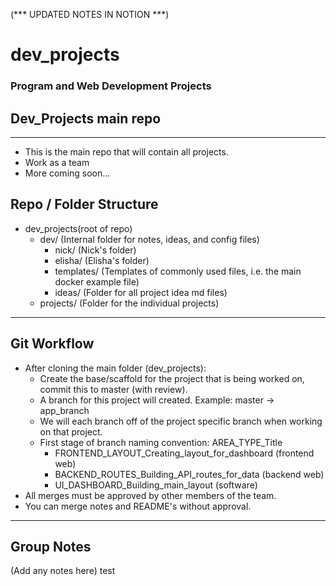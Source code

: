 (*** UPDATED NOTES IN NOTION ***)
# dev_projects
### Program and Web Development Projects
## Dev_Projects main repo
---
+ This is the main repo that will contain all projects.
+ Work as a team
+ More coming soon...
## Repo / Folder Structure
+ dev_projects(root of repo)
  - dev/ (Internal folder for notes, ideas, and config files)
    - nick/ (Nick's folder)
    - elisha/ (Elisha's folder)
    - templates/ (Templates of commonly used files, i.e. the main docker example file)
    - ideas/ (Folder for all project idea md files)
  - projects/ (Folder for the individual projects)
---
## Git Workflow
- After cloning the main folder (dev_projects):
  - Create the base/scaffold for the project that is being worked on, commit this to master (with review).
  - A branch for this project will created. Example: master -> app_branch
  - We will each branch off of the project specific branch when working on that project.
  - First stage of branch naming convention: AREA_TYPE_Title
    - FRONTEND_LAYOUT_Creating_layout_for_dashboard (frontend web)
    - BACKEND_ROUTES_Building_API_routes_for_data (backend web)
    - UI_DASHBOARD_Building_main_layout (software)
- All merges must be approved by other members of the team.
- You can merge notes and README's without approval.
---
## Group Notes
(Add any notes here)
test
